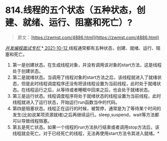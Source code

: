 <!--yml
category: 未分类
date: 0001-01-01 00:00:00
--->

# 814.线程的五个状态（五种状态，创建、就绪、运⾏、阻塞和死亡）?

> 原文：[https://zwmst.com/4886.html](https://zwmst.com/4886.html)

   [ *并发编程面试专栏* ](https://zwmst.com/%e5%b9%b6%e5%8f%91%e7%bc%96%e7%a8%8b%e9%9d%a2%e8%af%95%e4%b8%93%e6%a0%8f)*[ <time datetime="2021-10-13T00:50:59+08:00"> 2021-10-12 </time> ](https://zwmst.com/4886.html)  线程通常都有五种状态，创建、就绪、运⾏、阻塞和死亡。

1.  第⼀是创建状态。在⽣成线程对象，并没有调⽤该对象的start⽅法，这是线程处于创建状态。
2.  第⼆是就绪状态。当调⽤了线程对象的start⽅法之后，该线程就进⼊了就绪状态，但是此时线程调度程序还没有把该线程设置为当前线程，此时处于就绪状态。在线程运⾏之后，从等待或者睡眠中回来之后，也会处于就绪状态。
3.  第三是运⾏状态。线程调度程序将处于就绪状态的线程设置为当前线程，此时线程就进⼊了运⾏状态，开始运⾏run函数当中的代码。
4.  第四是阻塞状态。线程正在运⾏的时候，被暂停，通常是为了等待某个时间的发⽣(⽐如说某项资源就绪)之后再继续运⾏。sleep,suspend，wait等⽅法都可以导致线程阻塞。
5.  第五是死亡状态。如果⼀个线程的run⽅法执⾏结束或者调⽤stop⽅法后，该线程就会死亡。对于已经死亡的线程，⽆法再使⽤start⽅法令其进⼊就绪。*